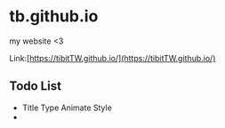 # tb.github.io

 my website <3

Link:[https://tibitTW.github.io/](https://tibitTW.github.io/)

## Todo List

- Title Type Animate Style
- 
